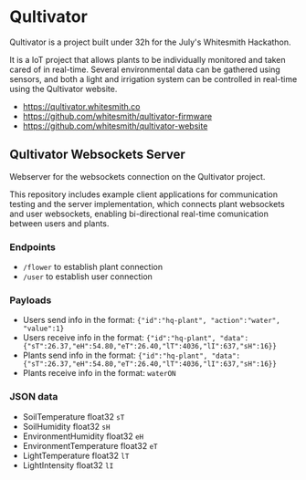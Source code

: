 # Qultivator
Qultivator is a project built under 32h for the July's Whitesmith Hackathon.

It is a IoT project that allows plants to be individually monitored and taken cared of in real-time.
Several environmental data can be gathered using sensors, and both a light and irrigation system can be controlled in real-time using the Qultivator website.

- https://qultivator.whitesmith.co
- https://github.com/whitesmith/qultivator-firmware
- https://github.com/whitesmith/qultivator-website

## Qultivator Websockets Server
Webserver for the websockets connection on the Qultivator project.

This repository includes example client applications for communication testing and the server implementation, which connects plant websockets and user websockets, enabling bi-directional real-time comunication between users and plants.

### Endpoints
- `/flower` to establish plant connection
- `/user` to establish user connection

### Payloads
- Users send info in the format: `{"id":"hq-plant", "action":"water", "value":1}`
- Users receive info in the format: `{"id":"hq-plant", "data":{"sT":26.37,"eH":54.80,"eT":26.40,"lT":4036,"lI":637,"sH":16}}`
- Plants send info in the format: `{"id":"hq-plant", "data":{"sT":26.37,"eH":54.80,"eT":26.40,"lT":4036,"lI":637,"sH":16}}`
- Plants receive info in the format: `waterON`

### JSON data
- SoilTemperature float32 `sT`
- SoilHumidity float32 `sH`
- EnvironmentHumidity float32 `eH`
- EnvironmentTemperature float32 `eT`
- LightTemperature float32 `lT`
- LightIntensity float32 `lI`
